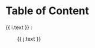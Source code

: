 

<script setup>
import { useData } from 'vitepress'

const { theme } = useData()
</script>

# Table of Content


<div v-for="i in theme.sidebar">
    <!-- {{ i }} -->
    <p>{{ i.text }} : </p>
    <p v-for="j in i.items">&nbsp;&nbsp;&nbsp;&nbsp;&nbsp;&nbsp;&nbsp;&nbsp;{{ j.text }}</p>
</div>